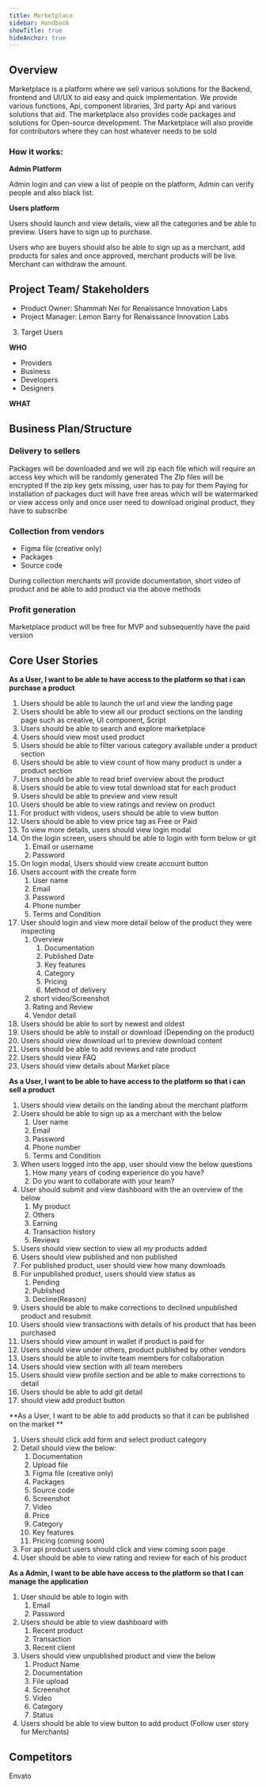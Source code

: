 ```yaml
---
title: Marketplace
sidebar: Handbook
showTitle: true
hideAnchor: true
---
```


##	Overview
Marketplace is a platform where we sell various solutions for the Backend, frontend and UI/UX to aid easy and quick implementation.
We provide various functions, Api, component libraries, 3rd party Api and various solutions that aid. The marketplace also provides code packages and solutions for  Open-source development.
The Marketplace will also provide for contributors where they can host whatever needs to be sold
 


### How it works:


**Admin Platform**

Admin login and can view a list of people on the platform, Admin can verify people and also black list.

**Users platform**

Users should launch and view details, view all the categories and be able to preview. Users have to sign up to purchase.

Users who are buyers should also be able to sign up as a merchant, add products for sales and once approved, merchant products will be live. Merchant can withdraw the amount.








## Project Team/ Stakeholders

- Product Owner:               Shammah Nei for Renaissance Innovation Labs
- Project Manager:	        Lemon Barry for Renaissance Innovation Labs
















3.	Target Users

**WHO**
- Providers
- Business
- Developers
- Designers

**WHAT**










##	Business Plan/Structure

### Delivery to sellers
Packages will be downloaded and we will zip each file which will require an access key which will be randomly generated
The ZIp files will be encrypted
If the zip key gets missing, user has to pay for them 
Paying for installation of packages
duct will have free areas which will be watermarked or view access only and once user need to download original product, they have to subscribe 


### Collection from vendors


- Figma file (creative only)
- Packages 
- Source code

During collection merchants will provide documentation, short video of product and be able to add product via the above methods

### Profit generation

Marketplace product will be free for MVP and subsequently have the paid version 




## Core User Stories

**As a User, I want to be able to have access to the platform so that i can purchase a product**

1. Users should be able to launch the url and view the landing page
1. Users should be able to view all our product sections on the landing page such as creative, UI component, Script
1. Users should be able to search and explore marketplace
1. Users should view most used product
1. Users should be able to filter various category available under a product section
1. Users should be able to view count of how many product is under a product section
1. Users should be able to read brief overview about the product
1. Users should be able to view total download stat for each product
1. Users should be able to preview and view result
1. Users should be able to view ratings and review on product
1. For product with videos, users should be able to view button 
1. Users should be able to view price tag as Free or Paid
1. To view more details, users should view login modal
1. On the login screen, users should be able to login with form below or git
    1. Email or username
    1. Password
1.  On login modal, Users should view create account button
1.  Users account with the create form 
    1. User name
    1. Email
    1. Password
    1. Phone number
    1. Terms and Condition
1. User should login and view more detail below of the product they were inspecting
    1. Overview
        1. Documentation
        1. Published Date
        1. Key features
        1. Category
        1. Pricing
        1. Method of delivery
    1. short video/Screenshot
    1. Rating and Review
    1. Vendor detail
1. Users should be able to sort by newest and oldest
1. Users should be able to install or download (Depending on the product)
1. Users should view download url to preview download content
1. Users should be able to add reviews and rate product
1. Users should view FAQ
1. Users should view details about Market place


**As a User, I want to be able to have access to the platform so that i can sell a product**

1. Users should view details on the landing about the merchant platform
1. Users should be able to sign up as a merchant with the below
    1. User name
    1. Email
    1. Password
    1. Phone number
    1. Terms and Condition
1. When users logged into the app, user should view the below questions
    1. How many years of coding experience do you have?
    1. Do you want to collaborate with your team?
1. User should submit and view dashboard with the an overview of the below
    1. My product
    1. Others
    1. Earning
    1. Transaction history
    1. Reviews
1. Users should view section to view all my products added
1. Users should view published and non published
1. For published product, user should view how many downloads
1. For unpublished product, users should view status as
    1. Pending
    1. Published
    1. Decline(Reason)
1. Users should be able to make corrections to declined unpublished product and resubmit
1. Users should view transactions with details of his product that has been purchased
1. Users should view amount in wallet if product is paid for
1. Users should view under others, product published by other vendors
1. Users should be able to invite team members for collaboration
1. Users should view section with all team members 
1. Users should view profile section and be able to make corrections to detail
1. Users should be able to add git detail
1. should view add product button

**As a User, I want to be able to add products so that it can be  published on the market **

1. Users should click add form and select product category
1. Detail should view the below:
    1. Documentation
    1. Upload file
    1. Figma file (creative only)
    1. Packages 
    1. Source code
    1. Screenshot
    1. Video
    1. Price
    1. Category
    1. Key features
    1. Pricing (coming soon)
1. For api product users should click and view coming soon page
1. User should be able to view rating and review for each of his product


**As a Admin, I want to be able have access to the platform so that I can manage the application**


1. User should be able to login with 
    1. Email
    1. Password
1. Users should be able to view dashboard with
    1. Recent product 
    1. Transaction
    1. Recent client
1. Users should view unpublished product and view the below
    1. Product Name
    1. Documentation
    1. File upload
    1. Screenshot
    1. Video
    1. Category
    1. Status
1. Users should be able to view button to add product (Follow user story for Merchants)

## Competitors

Envato


